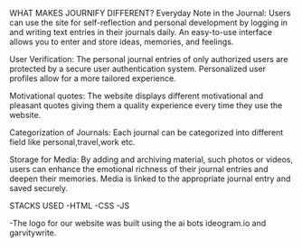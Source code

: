 WHAT MAKES JOURNIFY DIFFERENT?
Everyday Note in the Journal:
Users can use the site for self-reflection and personal development by logging in and writing text entries in their journals daily.
An easy-to-use interface allows you to enter and store ideas, memories, and feelings.

User Verification:
The personal journal entries of only authorized users are protected by a secure user authentication system.
Personalized user profiles allow for a more tailored experience.

Motivational quotes:
The website displays different motivational and pleasant quotes giving them a quality experience every time they use the website. 

Categorization of Journals:
Each journal can be categorized into different field like personal,travel,work etc.

Storage for Media:
By adding and archiving material, such photos or videos, users can enhance the emotional richness of their journal entries and deepen their memories.
Media is linked to the appropriate journal entry and saved securely.

STACKS USED
-HTML
-CSS
-JS

-The logo for our website was built using the ai bots ideogram.io and garvitywrite.


